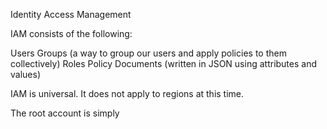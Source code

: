 Identity Access Management

IAM consists of the following:

Users
Groups (a way to group our users and apply policies to them collectively)
Roles
Policy Documents (written in JSON using attributes and values)

IAM is universal. It does not apply to regions at this time.

The root account is simply
<!--stackedit_data:
eyJoaXN0b3J5IjpbLTQxNzA4Mjg5NywtMTU2Mzc2NTg4MywxMj
U3NDA0NTA5XX0=
-->